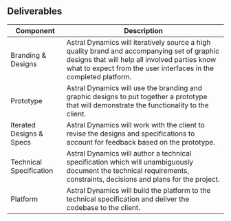 ## Deliverables

| Component | Description |
| --------- | ----------- |
| Branding & Designs | Astral Dynamics will iteratively source a high quality brand and accompanying set of graphic designs that will help all involved parties know what to expect from the user interfaces in the completed platform. |
| Prototype | Astral Dynamics will use the branding and graphic designs to put together a prototype that will demonstrate the functionality to the client. |
| Iterated Designs & Specs | Astral Dynamics will work with the client to revise the designs and specifications to account for feedback based on the prototype. |
| Technical Specification | Astral Dynamics will author a technical specification which will unambiguously document the technical requirements, constraints, decisions and plans for the project. |
| Platform | Astral Dynamics will build the platform to the technical specification and deliver the codebase to the client. |


